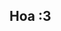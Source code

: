## Hoa :3

<!--
**Syphi-x/Syphi-x** is a ✨ _special_ ✨ repository because its `README.md` (this file) appears on your GitHub profile.

I´m a student currently cursing through the web development curse that is offerd by the Instituto Tecnologico Nacional de Mexico Campus  II, my current project are solely focused on my carrier but recently i´ve started studying more modern tendencies about the world of coding
-->
